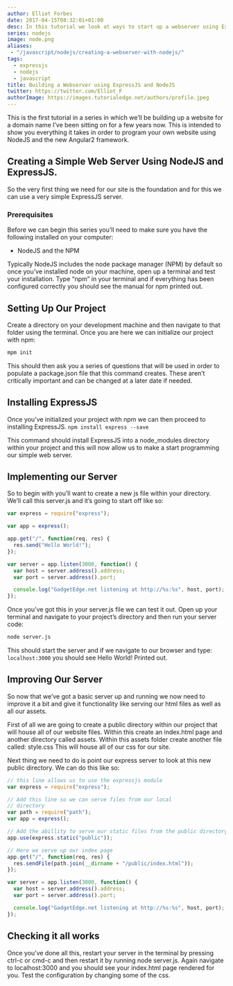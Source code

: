 ```yaml
---
author: Elliot Forbes
date: 2017-04-15T08:32:01+01:00
desc: In this tutorial we look at ways to start up a webserver using ExpressJS
series: nodejs
image: node.png
aliases:
 - "/javascript/nodejs/creating-a-webserver-with-nodejs/"
tags:
  - expressjs
  - nodejs
  - javascript
title: Building a Webserver using ExpressJS and NodeJS
twitter: https://twitter.com/Elliot_F
authorImage: https://images.tutorialedge.net/authors/profile.jpeg
---
```


This is the first tutorial in a series in which we’ll be building up a website
for a domain name I’ve been sitting on for a few years now. This is intended to
show you everything it takes in order to program your own website using NodeJS
and the new Angular2 framework.

## Creating a Simple Web Server Using NodeJS and ExpressJS.

So the very first thing we need for our site is the foundation and for this we
can use a very simple ExpressJS server.

### Prerequisites

Before we can begin this series you’ll need to make sure you have the following
installed on your computer:

- NodeJS and the NPM

Typically NodeJS includes the node package manager (NPM) by default so once
you’ve installed node on your machine, open up a terminal and test your
installation. Type “npm” in your terminal and if everything has been configured
correctly you should see the manual for npm printed out.

## Setting Up Our Project

Create a directory on your development machine and then navigate to that folder
using the terminal. Once you are here we can initialize our project with npm:

```bash
mpm init
```

This should then ask you a series of questions that will be used in order to
populate a package.json file that this command creates. These aren’t critically
important and can be changed at a later date if needed.

## Installing ExpressJS

Once you’ve initialized your project with npm we can then proceed to installing
ExpressJS. `npm install express --save`

This command should install ExpressJS into a node_modules directory within your
project and this will now allow us to make a start programming our simple web
server.

## Implementing our Server

So to begin with you’ll want to create a new js file within your directory.
We’ll call this server.js and it’s going to start off like so:

```js
var express = require("express");

var app = express();

app.get("/", function(req, res) {
  res.send("Hello World!");
});

var server = app.listen(3000, function() {
  var host = server.address().address;
  var port = server.address().port;

  console.log("GadgetEdge.net listening at http://%s:%s", host, port);
});
```

Once you’ve got this in your server.js file we can test it out. Open up your
terminal and navigate to your project’s directory and then run your server code:

```bash
node server.js
```

This should start the server and if we navigate to our browser and type:
`localhost:3000` you should see Hello World! Printed out.

## Improving Our Server

So now that we’ve got a basic server up and running we now need to improve it a
bit and give it functionality like serving our html files as well as all our
assets.

First of all we are going to create a public directory within our project that
will house all of our website files. Within this create an index.html page and
another directory called assets. Within this assets folder create another file
called: style.css This will house all of our css for our site.

Next thing we need to do is point our express server to look at this new public
directory. We can do this like so:

```js
// this line allows us to use the expressjs module
var express = require("express");

// Add this line so we can serve files from our local
// directory
var path = require("path");
var app = express();

// Add the abillity to serve our static files from the public directory
app.use(express.static("public"));

// Here we serve up our index page
app.get("/", function(req, res) {
  res.sendFile(path.join(__dirname + "/public/index.html"));
});

var server = app.listen(3000, function() {
  var host = server.address().address;
  var port = server.address().port;

  console.log("GadgetEdge.net listening at http://%s:%s", host, port);
});
```

## Checking it all works

Once you’ve done all this, restart your server in the terminal by pressing
ctrl-c or cmd-c and then restart it by running node server.js. Again navigate to
localhost:3000 and you should see your index.html page rendered for you. Test
the configuration by changing some of the css.
